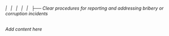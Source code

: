 ###### |   |   |   |   |   ├── Clear procedures for reporting and addressing bribery or corruption incidents

*Add content here*